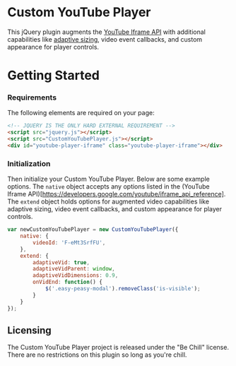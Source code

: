 Custom YouTube Player
=======
This jQuery plugin augments the [YouTube Iframe API](https://developers.google.com/youtube/iframe_api_reference) with additional capabilities like [adaptive sizing](https://css-tricks.com/NetMag/FluidWidthVideo/Article-FluidWidthVideo.php), video event callbacks, and custom appearance for player controls. 

Getting Started
======

### Requirements
The following elements are required on your page:

```html
<!-- JQUERY IS THE ONLY HARD EXTERNAL REQUIREMENT -->
<script src="jquery.js"></script>
<script src="CustomYouTubePlayer.js"></script>
<div id="youtube-player-iframe" class="youtube-player-iframe"></div>
```

### Initialization

Then initialize your Custom YouTube Player. Below are some example options. The `native` object accepts any options listed in the (YouTube Iframe API)[https://developers.google.com/youtube/iframe_api_reference]. The `extend` object holds options for augmented video capabilities like adaptive sizing, video event callbacks, and custom appearance for player controls.

```js
var newCustomYouTubePlayer = new CustomYouTubePlayer({
    native: {
        videoId: 'F-eMt3SrfFU',
    },
    extend: {
        adaptiveVid: true,
        adaptiveVidParent: window,
        adaptiveVidDimensions: 0.9,
        onVidEnd: function() {
            $('.easy-peasy-modal').removeClass('is-visible');
        }
    }
});
```

## Licensing
The Custom YouTube Player project is released under the "Be Chill" license. There are no restrictions on this plugin so long as you're chill.